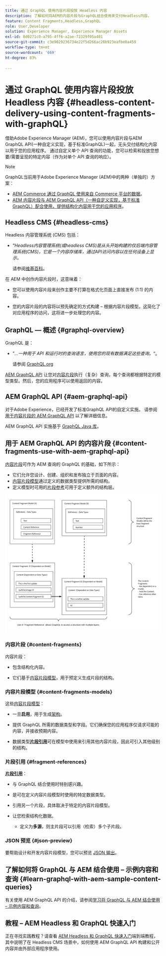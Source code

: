```yaml
---
title: 通过 GraphQL 使用内容片段投放 Headless 内容
description: 了解如何将AEM的内容片段与GraphQL结合使用来交付Headless内容。
feature: Content Fragments,Headless,GraphQL
role: User,Developer
solution: Experience Manager, Experience Manager Assets
exl-id: 8d0271c0-a795-4ff6-a2ae-72329f05a401
source-git-commit: c3e9029236734e22f5d266ac26b923eafbe0a459
workflow-type: tm+mt
source-wordcount: '669'
ht-degree: 83%

---
```


# 通过 GraphQL 使用内容片段投放 Headless 内容 {#headless-content-delivery-using-content-fragments-with-graphQL}

借助Adobe Experience Manager (AEM)，您可以使用内容片段与AEM GraphQL API(一种自定义实现，基于标准GraphQL)一起，无头交付结构化内容以用于您的应用程序。 通过自定义单个 API 查询的功能，您可以检索和投放您想要/需要呈现的特定内容（作为对单个 API 查询的响应）。

<!--
>[!NOTE]
>
>See [Headless and AEM](/help/implementing/developing/headless/introduction.md) for an introduction to Headless Development for AEM Sites.
-->

>[!NOTE]
>
>GraphQL当前用于Adobe Experience Manager (AEM)中的两种（单独的）方案：
>
>* [AEM Commerce 通过 GraphQL 使用来自 Commerce 平台的数据](/help/commerce/cif/integrating/magento.md)。
>* [AEM 内容片段与 AEM GraphQL API（一种自定义实现，基于标准 GraphQL）配合使用，提供结构化内容用于您的应用程序](/help/sites-developing/headless/graphql-api/graphql-api-content-fragments.md)。

## Headless CMS {#headless-cms}

Headless 内容管理系统 (CMS) 包括：

* “*Headless内容管理系统(或headless CMS)是从头开始构建的仅后端内容管理系统(CMS)，它是一个内容存储库，通过API访问内容以在任何设备上显示。*

  请参阅[维基百科](https://en.wikipedia.org/wiki/Headless_content_management_system)。

在 AEM 中创作内容片段时，这意味着：

* 您可以使用内容片段来创作主要不打算在格式化页面上直接发布 (1:1) 的内容。

* 您的内容片段的内容将以预先确定的方式构建 – 根据内容片段模型。这简化了对应用程序的访问，这将进一步处理您的内容。

## GraphQL — 概述 {#graphql-overview}

GraphQL 是：

* ”*...一种用于 API 和运行时的查询语言，使用您的现有数据满足这些查询。*“。

  请参阅 [GraphQL.org](https://graphql.org)

[AEM GraphQL API](#aem-graphql-api) 让您对[内容片段](/help/assets/content-fragments/content-fragments.md)执行（复杂）查询，每个查询都根据特定的模型类型。然后，您的应用程序可以使用返回的内容。

## AEM GraphQL API {#aem-graphql-api}

对于Adobe Experience，已经开发了标准GraphQL API的自定义实施。 请参阅[用于内容片段的 AEM GraphQL API](/help/sites-developing/headless/graphql-api/graphql-api-content-fragments.md) 以了解详细信息。

AEM GraphQL API 实施基于 [GraphQL Java 库](https://graphql.org/code/#java)。

## 用于 AEM GraphQL API 的内容片段 {#content-fragments-use-with-aem-graphql-api}

[内容片段](#content-fragments)可作为 AEM 查询的 GraphQL 的基础，如下所示：

* 它们允许您设计、创建、组织和发布独立于页面的内容。
* [内容片段模型](#content-fragments-models)通过定义的数据类型提供所需的结构。
* 定义模型时可用的[片段参考](#fragment-references)可用于定义额外的结构层。

![与 GraphQL 一起使用的内容片段](assets/cfm-nested-01.png "与 GraphQL 一起使用的内容片段")

### 内容片段 {#content-fragments}

内容片段：

* 包含结构化内容。

* 它们基于[内容片段模型](#content-fragments-models)，用于预定义生成片段的结构。

### 内容片段模型 {#content-fragments-models}

这些[内容片段模型](/help/assets/content-fragments/content-fragments-models.md)：

* 一旦&#x200B;**启用**，用于生成[架构](https://graphql.org/learn/schema/)。

* 提供 GraphQL 所需的数据类型和字段。它们确保您的应用程序仅请求可能的内容，并接收预期内容。

* 数据类型&#x200B;**[片段引用](#fragment-references)**&#x200B;可在模型中使用来引用其他内容片段，因此可引入其他级别的结构。

### 片段引用 {#fragment-references}

**[片段引用](/help/assets/content-fragments/content-fragments-models.md#fragment-reference-nested-fragments)**：

* 与 GraphQL 结合使用时特别感兴趣。

* 是可在定义内容片段模型时使用的特定数据类型。

* 引用另一个片段，具体取决于特定的内容片段模型。

* 让您检索结构化数据。

   * 定义为&#x200B;**多源**，则主片段可以引用（检索）多个子片段。

### JSON 预览 {#json-preview}

要帮助设计和开发内容片段模型，您可以预览 [JSON 输出](/help/assets/content-fragments/content-fragments-json-preview.md)。

## 了解如何将 GraphQL 与 AEM 结合使用 – 示例内容和查询 {#learn-graphql-with-aem-sample-content-queries}

有关使用 AEM GraphQL API 的介绍，请参阅[学习将 GraphQL 与 AEM 结合使用 – 示例内容和查询](/help/sites-developing/headless/graphql-api/content-fragments-graphql-samples.md)。

## 教程 – AEM Headless 和 GraphQL 快速入门

正在寻找实践教程？请查看 [AEM Headless 和 GraphQL 快速入门](https://experienceleague.adobe.com/docs/experience-manager-learn/getting-started-with-aem-headless/graphql/overview.html)端到端教程，其中说明了在 Headless CMS 场景中，如何使用 AEM GraphQL API 构建和公开内容并由外部应用程序使用。
